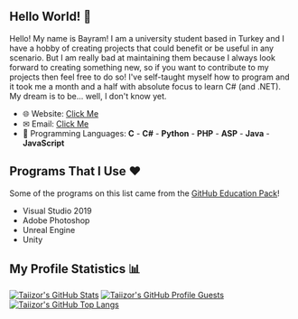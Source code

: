 ## Hello World! 👋

Hello! My name is Bayram! I am a university student based in Turkey and I have a hobby of creating projects that could benefit or be useful in any scenario. But I am really bad at maintaining them because I always look forward to creating something new, so if you want to contribute to my projects then feel free to do so! I've self-taught myself how to program and it took me a month and a half with absolute focus to learn C# (and .NET). My dream is to be... well, I don't know yet.

* 🌐 Website: [Click Me](https://www.taiizor.com)
* ✉ Email: [Click Me](mailto:taiizor@soferity.com)
* 📜 Programming Languages: **C** - **C#** - **Python** - **PHP** - **ASP** - **Java** - **JavaScript**

## Programs That I Use ❤

Some of the programs on this list came from the [GitHub Education Pack](https://education.github.com)!

* Visual Studio 2019
* Adobe Photoshop
* Unreal Engine
* Unity

## My Profile Statistics 📊
<!--
  [![Taiizor's GitHub Stats](https://github-readme-stats.vercel.app/api?username=Taiizor&show_icons=true&theme=cobalt)](https://github.com/Taiizor)
  [![Taiizor's GitHub Stats](https://github-readme-stats.vercel.app/api?username=Taiizor&show_icons=true&theme=radical)](https://github.com/Taiizor)
  [![Taiizor's GitHub Stats](https://github-readme-stats.vercel.app/api?username=Taiizor&show_icons=true&theme=merko)](https://github.com/Taiizor)
-->
[![Taiizor's GitHub Stats](https://github-readme-stats.vercel.app/api?username=Taiizor&show_icons=true&theme=tokyonight)](https://github.com/Taiizor)
[![Taiizor's GitHub Profile Guests](https://komarev.com/ghpvc/?username=Taiizor)](https://github.com/Taiizor)
[![Taiizor's GitHub Top Langs](https://github-readme-stats.vercel.app/api/top-langs/?username=Taiizor&layout=compact)](https://github.com/Taiizor?tab=repositories)
